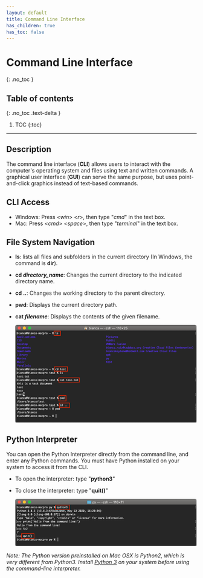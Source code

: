 ```yaml
---
layout: default
title: Command Line Interface
has_children: true
has_toc: false
---
```


# Command Line Interface
{: .no_toc }
## Table of contents
{: .no_toc .text-delta }

1. TOC
{:toc}

---

## Description
The command line interface (**CLI**) allows users to interact with the computer's operating system and files using text and written commands. A graphical user interface (**GUI**) can serve the same purpose, but uses point-and-click graphics instead of text-based commands. 

## CLI Access
- Windows: Press <*win*> <*r*>, then type "*cmd*" in the text box.
- Mac: Press <*cmd*> <*space*>, then type "*terminal*" in the text box.

## File System Navigation
- **ls**: lists all files and subfolders in the current directory (In Windows, the command is **dir**).
- **cd *directory_name***: Changes the current directory to the indicated directory name.
- **cd ..**: Changes the working directory to the parent directory.
- **pwd**: Displays the current directory path.
- **cat *filename***: Displays the contents of the given filename.

  ![](/assets/cli-file-system-navigation.png)

## Python Interpreter
You can open the Python Interpreter directly from the command line, and enter any Python commands. You must have Python installed on your system to access it from the CLI. 
- To open the interpreter:  type "**python3**"
- To close the interpreter: type "**quit()**"

  ![](/assets/cli-interpreter.png)

*Note: The Python version preinstalled on Mac OSX is Python2, which is very different from Python3. Install [Python 3](https://www.python.org/downloads/mac-osx/) on your system before using the command-line interpreter.*
